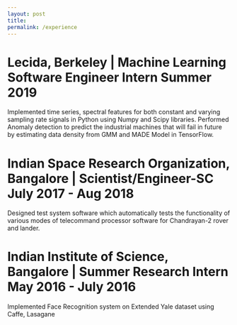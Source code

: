 ```yaml
---
layout: post
title:  
permalink: /experience
---
```


# Lecida, Berkeley | Machine Learning Software Engineer Intern Summer 2019
Implemented time series, spectral features for both constant and varying sampling rate signals in Python using Numpy and Scipy libraries. Performed Anomaly detection to predict the industrial machines that will fail in future by estimating data density from GMM and MADE Model in TensorFlow.

# Indian Space Research Organization, Bangalore | Scientist/Engineer-SC July 2017 - Aug 2018
Designed test system software which automatically tests the functionality of various modes of telecommand processor software for Chandrayan-2 rover and lander.

# Indian Institute of Science, Bangalore | Summer Research Intern May 2016 - July 2016
Implemented Face Recognition system on Extended Yale dataset using Caffe, Lasagane
